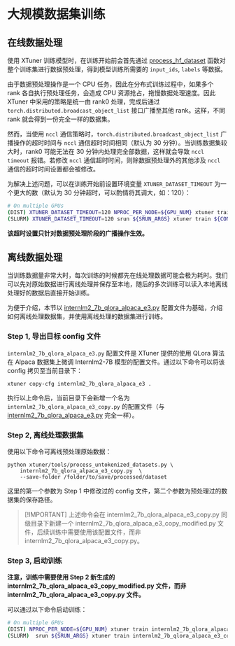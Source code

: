 # 大规模数据集训练

## 在线数据处理

使用 XTuner 训练模型时，在训练开始前会首先通过 [process_hf_dataset](https://github.com/InternLM/xtuner/blob/32e3e5f0581998fd84f30f8a1847554a287c161a/xtuner/dataset/huggingface.py#L222) 函数对整个训练集进行数据预处理，得到模型训练所需要的 `input_ids`, `labels` 等数据。

由于数据预处理操作是一个 CPU 任务，因此在分布式训练过程中，如果多个 rank 各自执行预处理任务，会造成 CPU 资源抢占，拖慢数据处理速度。因此 XTuner 中采用的策略是统一由 rank0 处理，完成后通过 `torch.distributed.broadcast_object_list` 接口广播至其他 rank。这样，不同 rank 就会得到一份完全一样的数据集。

然而，当使用 `nccl` 通信策略时，`torch.distributed.broadcast_object_list` 广播操作的超时时间与 `nccl` 通信超时时间相同（默认为 30 分钟）。当训练数据集较大时，rank0 可能无法在 30 分钟内处理完全部数据，这样就会导致 `nccl timeout` 报错。若修改 `nccl` 通信超时时间，则除数据预处理外的其他涉及 `nccl` 通信的超时时间设置都会被修改。

为解决上述问题，可以在训练开始前设置环境变量 `XTUNER_DATASET_TIMEOUT` 为一个更大的数（默认为 30 分钟超时，可以酌情将其调大，如：120）：

```bash
# On multiple GPUs
(DIST) XTUNER_DATASET_TIMEOUT=120 NPROC_PER_NODE=${GPU_NUM} xtuner train ${CONFIG_NAME_OR_PATH} --deepspeed deepspeed_zero1
(SLURM) XTUNER_DATASET_TIMEOUT=120 srun ${SRUN_ARGS} xtuner train ${CONFIG_NAME_OR_PATH} --launcher slurm --deepspeed deepspeed_zero1
```

**该超时设置只针对数据预处理阶段的广播操作生效。**

## 离线数据处理

当训练数据量非常大时，每次训练的时候都先在线处理数据可能会极为耗时。我们可以先对原始数据进行离线处理并保存至本地，随后的多次训练可以读入本地离线处理好的数据后直接开始训练。

为便于介绍，本节以 [internlm2_7b_qlora_alpaca_e3.py](https://github.com/InternLM/xtuner/blob/main/xtuner/configs/internlm/internlm2_7b/internlm2_7b_qlora_alpaca_e3.py) 配置文件为基础，介绍如何离线处理数据集，并使用离线处理的数据集进行训练。

### Step 1, 导出目标 config 文件

`internlm2_7b_qlora_alpaca_e3.py` 配置文件是 XTuner 提供的使用 QLora 算法在 Alpaca 数据集上微调 Internlm2-7B 模型的配置文件。通过以下命令可以将该 config 拷贝至当前目录下：

```
xtuner copy-cfg internlm2_7b_qlora_alpaca_e3 .
```

执行以上命令后，当前目录下会新增一个名为 `internlm2_7b_qlora_alpaca_e3_copy.py` 的配置文件（与 [internlm2_7b_qlora_alpaca_e3.py](https://github.com/InternLM/xtuner/blob/main/xtuner/configs/internlm/internlm2_7b/internlm2_7b_qlora_alpaca_e3.py) 完全一样）。

### Step 2, 离线处理数据集

使用以下命令可离线预处理原始数据：

```
python xtuner/tools/process_untokenized_datasets.py \
    internlm2_7b_qlora_alpaca_e3_copy.py  \
    --save-folder /folder/to/save/processed/dataset
```

这里的第一个参数为 Step 1 中修改过的 config 文件，第二个参数为预处理过的数据集的保存路径。

> \[!IMPORTANT\]
> 上述命令会在 internlm2_7b_qlora_alpaca_e3_copy.py 同级目录下新建一个 internlm2_7b_qlora_alpaca_e3_copy_modified.py 文件，后续训练中需要使用该配置文件，而非 internlm2_7b_qlora_alpaca_e3_copy.py。

### Step 3, 启动训练

**注意，训练中需要使用 Step 2 新生成的 internlm2_7b_qlora_alpaca_e3_copy_modified.py 文件，而非 internlm2_7b_qlora_alpaca_e3_copy.py 文件。**

可以通过以下命令启动训练：

```bash
# On multiple GPUs
(DIST) NPROC_PER_NODE=${GPU_NUM} xtuner train internlm2_7b_qlora_alpaca_e3_copy_modified.py --deepspeed deepspeed_zero1
(SLURM)  srun ${SRUN_ARGS} xtuner train internlm2_7b_qlora_alpaca_e3_copy_modified.py --launcher slurm --deepspeed deepspeed_zero1
```
